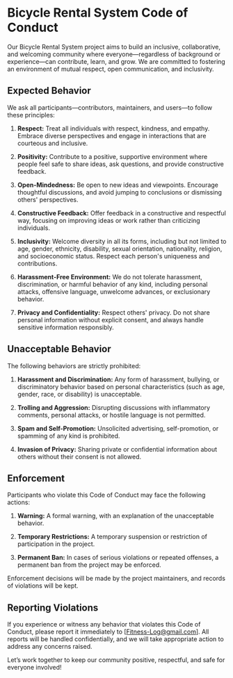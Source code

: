 # Bicycle Rental System Code of Conduct

Our Bicycle Rental System project aims to build an inclusive, collaborative, and welcoming community where everyone—regardless of background or experience—can contribute, learn, and grow. We are committed to fostering an environment of mutual respect, open communication, and inclusivity.

## Expected Behavior

We ask all participants—contributors, maintainers, and users—to follow these principles:

1. **Respect:** Treat all individuals with respect, kindness, and empathy. Embrace diverse perspectives and engage in interactions that are courteous and inclusive.

2. **Positivity:** Contribute to a positive, supportive environment where people feel safe to share ideas, ask questions, and provide constructive feedback.

3. **Open-Mindedness:** Be open to new ideas and viewpoints. Encourage thoughtful discussions, and avoid jumping to conclusions or dismissing others' perspectives.

4. **Constructive Feedback:** Offer feedback in a constructive and respectful way, focusing on improving ideas or work rather than criticizing individuals.

5. **Inclusivity:** Welcome diversity in all its forms, including but not limited to age, gender, ethnicity, disability, sexual orientation, nationality, religion, and socioeconomic status. Respect each person's uniqueness and contributions.

6. **Harassment-Free Environment:** We do not tolerate harassment, discrimination, or harmful behavior of any kind, including personal attacks, offensive language, unwelcome advances, or exclusionary behavior.

7. **Privacy and Confidentiality:** Respect others' privacy. Do not share personal information without explicit consent, and always handle sensitive information responsibly.

## Unacceptable Behavior

The following behaviors are strictly prohibited:

1. **Harassment and Discrimination:** Any form of harassment, bullying, or discriminatory behavior based on personal characteristics (such as age, gender, race, or disability) is unacceptable.

2. **Trolling and Aggression:** Disrupting discussions with inflammatory comments, personal attacks, or hostile language is not permitted.

3. **Spam and Self-Promotion:** Unsolicited advertising, self-promotion, or spamming of any kind is prohibited.

4. **Invasion of Privacy:** Sharing private or confidential information about others without their consent is not allowed.

## Enforcement

Participants who violate this Code of Conduct may face the following actions:

1. **Warning:** A formal warning, with an explanation of the unacceptable behavior.

2. **Temporary Restrictions:** A temporary suspension or restriction of participation in the project.

3. **Permanent Ban:** In cases of serious violations or repeated offenses, a permanent ban from the project may be enforced.

Enforcement decisions will be made by the project maintainers, and records of violations will be kept.

## Reporting Violations

If you experience or witness any behavior that violates this Code of Conduct, please report it immediately to [Fitness-Log@gmail.com]. All reports will be handled confidentially, and we will take appropriate action to address any concerns raised.

Let’s work together to keep our community positive, respectful, and safe for everyone involved!
